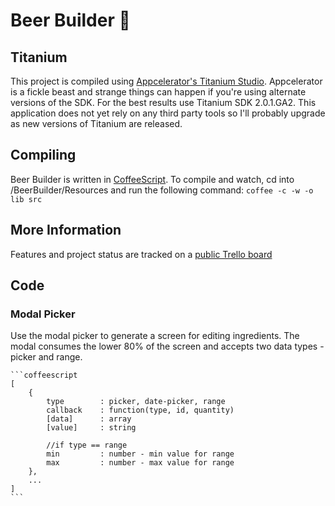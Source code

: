 # Beer Builder :beer:

## Titanium
This project is compiled using [Appcelerator's Titanium Studio](http://www.appcelerator.com/). Appcelerator is a fickle beast and strange things can happen if you're using alternate versions of the SDK. For the best results use Titanium SDK 2.0.1.GA2. This application does not yet rely on any third party tools so I'll probably upgrade as new versions of Titanium are released.

## Compiling 
Beer Builder is written in [CoffeeScript](http://coffeescript.org). To compile and watch, cd into /BeerBuilder/Resources and run the following command: `coffee -c -w -o lib src`

## More Information
Features and project status are tracked on a [public Trello board](https://trello.com/board/beer-builder/4fb469d6250c221b0bb71b10)

## Code

### Modal Picker
Use the modal picker to generate a screen for editing ingredients. The modal consumes the lower 80% of the screen and accepts two data types - picker and range.

	```coffeescript
	[
		{
			type 		: picker, date-picker, range
			callback 	: function(type, id, quantity)
			[data] 		: array
			[value] 	: string

			//if type == range
			min			: number - min value for range
			max			: number - max value for range
		},
		...
	]
	```